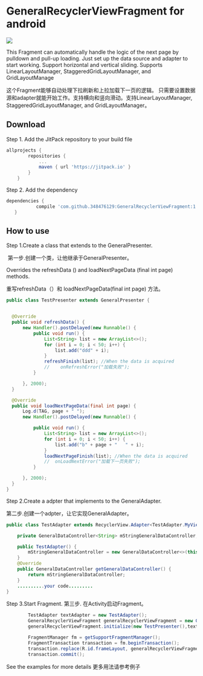 # GeneralRecyclerViewFragment for android
[![](https://jitpack.io/v/348476129/GeneralRecyclerViewFragment.svg)](https://jitpack.io/#348476129/GeneralRecyclerViewFragment)

This Fragment can automatically handle the logic of the next page by pulldown and pull-up loading.
Just set up the data source and adapter to start working. Support horizontal and vertical sliding. Supports LinearLayoutManager, StaggeredGridLayoutManager, and GridLayoutManage

这个Fragment能够自动处理下拉刷新和上拉加载下一页的逻辑。
只需要设置数据源和adapter就能开始工作。支持横向和竖向滑动。支持LinearLayoutManager, StaggeredGridLayoutManager, and GridLayoutManager。

## Download
Step 1. Add the JitPack repository to your build file
```groovy
allprojects {
		repositories {
			...
			maven { url 'https://jitpack.io' }    
		}   
	}
  ```
 Step 2. Add the dependency
 ```groovy
dependencies {
	        compile 'com.github.348476129:GeneralRecyclerViewFragment:1.0'
	}
  ```
## How to use

  Step 1.Create a class that extends to the GeneralPresenter.
  
  第一步.创建一个类，让他继承于GeneralPresenter。
  
  Overrides the refreshData () and loadNextPageData (final int page) methods.

  重写refreshData（）和 loadNextPageData(final int page) 方法。
  
  ```java
 public class TestPresenter extends GeneralPresenter {


    @Override
    public void refreshData() {
        new Handler().postDelayed(new Runnable() {
            public void run() {
                List<String> list = new ArrayList<>();
                for (int i = 0; i < 50; i++) {
                    list.add("ddd" + i);
                }
                refreshFinish(list); //When the data is acquired
                //    onRefreshError("加载失败");
            }

        }, 2000);
    }

    @Override
    public void loadNextPageData(final int page) {
        Log.d(TAG, page + " ");
        new Handler().postDelayed(new Runnable() {

            public void run() {
                List<String> list = new ArrayList<>();
                for (int i = 0; i < 50; i++) {
                    list.add("b" + page + "   " + i);
                }
                loadNextPageFinish(list); //When the data is acquired
                //  onLoadNextError("加载下一页失败");
            }

        }, 2000);
    }
}
```

Step 2.Create a adpter that implements to the GeneralAdapter.

第二步.创建一个adpter，让它实现GeneralAdapter。

```java
public class TestAdapter extends RecyclerView.Adapter<TestAdapter.MyViewHolder> implements GeneralAdapter {

    private GeneralDataController<String> mStringGeneralDataController;

    public TestAdapter() {
        mStringGeneralDataController = new GeneralDataController<>(this);
    }
    @Override
    public GeneralDataController getGeneralDataController() {
        return mStringGeneralDataController;
    }
	..........your code.........
}
```
Step 3.Start Fragment.
第三步. 在Activity启动Fragment。

```java
        TestAdapter textAdapter = new TestAdapter();
        GeneralRecyclerViewFragment generalRecyclerViewFragment = new GeneralRecyclerViewFragment();
        generalRecyclerViewFragment.initialize(new TestPresenter(),textAdapter,new LinearLayoutManager(this));

        FragmentManager fm = getSupportFragmentManager();
        FragmentTransaction transaction = fm.beginTransaction();
        transaction.replace(R.id.frameLayout, generalRecyclerViewFragment);
        transaction.commit();
```

See the examples for more details
更多用法请参考例子
